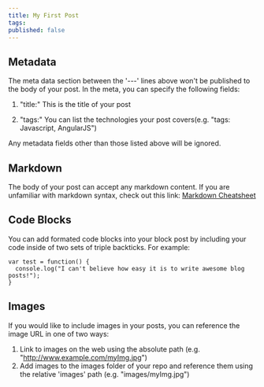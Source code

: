 ```yaml
---
title: My First Post
tags:
published: false
---
```


## Metadata
The meta data section between the '---' lines above won't be published to the body of your post. In the meta, you can specify the following fields:

1. "title:" This is the title of your post

2. "tags:" You can list the technologies your post covers(e.g. "tags: Javascript, AngularJS")

Any metadata fields other than those listed above will be ignored.

## Markdown
The body of your post can accept any markdown content. If you are unfamiliar with markdown syntax, check out this link: [Markdown Cheatsheet](https://github.com/adam-p/markdown-here/wiki/Markdown-Cheatsheet#images)

## Code Blocks
You can add formated code blocks into your block post by including your code inside of two sets of triple backticks.  For example:

```
var test = function() {
  console.log("I can't believe how easy it is to write awesome blog posts!");
}
```

## Images
If you would like to include images in your posts, you can reference the image URL in one of two ways:

1. Link to images on the web using the absolute path (e.g. "http://www.example.com/myImg.jpg")
1. Add images to the images folder of your repo and reference them using the relative 'images' path (e.g. 
"images/myImg.jpg")
